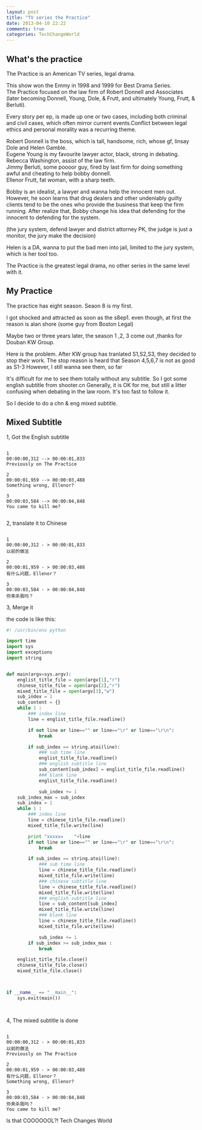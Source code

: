 ```yaml
---
layout: post
title: "TV series the Practice"
date: 2013-04-10 22:22
comments: true
categories: TechChangeWorld
---
```


What's the practice
-----

The Practice is an American TV series, legal drama. 

This show won the Emmy in 1998 and 1999 for Best Drama Series.  
The Practice focused on the law firm of Robert Donnell and Associates (later becoming Donnell, Young, Dole, & Frutt, and ultimately Young, Frutt, & Berluti).   

Every story per ep, is made up one or two cases, including both criminal and civil cases, which often mirror current events.Conflict between legal ethics and personal morality was a recurring theme.   



Robert Donnell is the boss, which is tall, handsome, rich, whose gf, linsay Dole and Helen Gamble.  
Eugene Young is my favourite lawyer actor, black, strong in debating.   
Rebecca Washington, assist of the law firm.  
Jimmy Berluti, some poooor guy, fired by last firm for doing something awful and cheating to help bobby donnell.  
Ellenor Frutt, fat woman, with a sharp teeth.  


Bobby is an idealist, a lawyer and wanna help the innocent men out.  However, he soon learns that drug dealers and other undeniably guilty clients tend to be the ones who provide the business that keep the firm running.
After realize that, Bobby change his idea that defending for the innocent to defending for the system.

(the jury system, defend lawyer and district attorney PK, the judge is just a monitor, the jury make the decision)



Helen is a DA, wanna to put the bad men into jail, limited to the jury system, which is her tool too.


The Practice is the greatest legal drama, no other series in the same level with it.

My Practice 
-------
The practice has eight season.
Seaon 8 is my first.

I got shocked and attracted as soon as the s8ep1. even though, at first the reason is alan shore (some guy from Boston Legal)

Maybe two or three years later, the season 1 ,2, 3 come out ,thanks for Douban KW Group.

Here is the problem.
After KW group has tranlated S1,S2,S3, they decided to stop their work.
The stop reason is heard that Season 4,5,6,7 is not as good as S1-3
However, I still wanna see them, so far

It's difficult for me to see them totally without any subtitle.
So I got some english subtitle from shooter.cn
Generally, it is OK for me, but still a litter confusing when debating in the law room.
It's too fast to follow it.

So I decide to do a chn & eng mixed subtitle.

Mixed Subtitle 
---------
1, Got the English subtitle

```

1
00:00:00,312 --> 00:00:01,833
Previously on The Practice

2
00:00:01,959 --> 00:00:03,488
Something wrong, Ellenor? 

3
00:00:03,584 --> 00:00:04,848
You came to kill me? 


```

2, translate it to Chinese 

```

1 
00:00:00,312 - > 00:00:01,833 
以前的做法 

2 
00:00:01,959 - > 00:00:03,488 
有什么问题，Ellenor？ 

3 
00:00:03,584 - > 00:00:04,848 
你来杀我吗？ 

```

3, Merge it 

the code is like this:



```py
#! /usr/bin/env python

import time
import sys
import exceptions
import string


def main(argv=sys.argv):
	englist_title_file = open(argv[1],"r")
	chinese_title_file = open(argv[2],"r")
	mixed_title_file = open(argv[3],"w")
	sub_index = 1
	sub_content = {}
	while 1 :
		### index line
		line = englist_title_file.readline()

		if not line or line=="" or line=="\r" or line=="\r\n":
			break

		if sub_index == string.atoi(line):
			### sub time line
			englist_title_file.readline()
			### english subtitle line
			sub_content[sub_index] = englist_title_file.readline()
			### blank line
			englist_title_file.readline()

			sub_index += 1	
	sub_index_max = sub_index		
	sub_index = 1	
	while 1 :
		### index line
		line = chinese_title_file.readline()
		mixed_title_file.write(line)

		print "xxxxx=    "+line
		if not line or line=="" or line=="\r" or line=="\r\n":
			break

		if sub_index == string.atoi(line):
			### sub time line
			line = chinese_title_file.readline()
			mixed_title_file.write(line)
			### chinese subtitle line
			line = chinese_title_file.readline()
			mixed_title_file.write(line)
			### english subtitle line
			line = sub_content[sub_index]
			mixed_title_file.write(line)
			### blank line
			line = chinese_title_file.readline()
			mixed_title_file.write(line)

			sub_index += 1
		if sub_index >= sub_index_max :
			break

	englist_title_file.close()
	chinese_title_file.close()
	mixed_title_file.close()



if __name__ == "__main__":
	sys.exit(main())




```

4, The mixed subtitle is done

```

1 
00:00:00,312 - > 00:00:01,833 
以前的做法 
Previously on The Practice

2 
00:00:01,959 - > 00:00:03,488 
有什么问题，Ellenor？ 
Something wrong, Ellenor? 

3 
00:00:03,584 - > 00:00:04,848 
你来杀我吗？ 
You came to kill me? 

```

Is that COOOOOOL?!
Tech Changes World






















